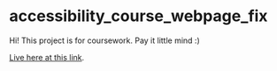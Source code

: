 # accessibility_course_webpage_fix

Hi! This project is for coursework. Pay it little mind :)

[Live here at this link](https://frankelavsky.github.io/accessibility_course_webpage_fix/).
